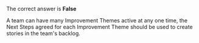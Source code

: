 The correct answer is **False**

A team can have many Improvement Themes active at any one time, the Next Steps agreed for each Improvement Theme should be used to create stories in the team's backlog.